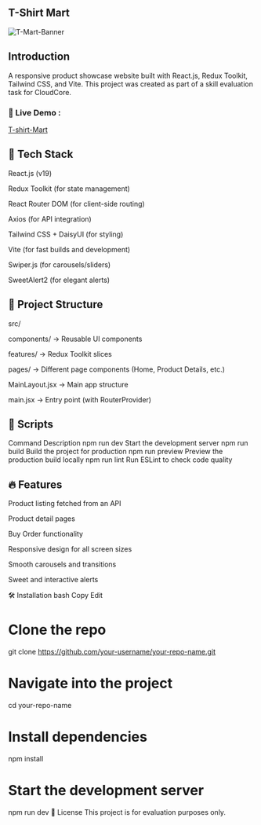 ## T-Shirt Mart

![T-Mart-Banner](https://i.ibb.co.com/PzCY84BS/Screenshot-2025-04-27-180019.png)

## Introduction  
A responsive product showcase website built with React.js, Redux Toolkit, Tailwind CSS, and Vite.
This project was created as part of a skill evaluation task for CloudCore.

### 🔗 Live Demo  :
[T-shirt-Mart](https://t-shirt-mart.vercel.app/)

## 🚀 Tech Stack
React.js (v19)

Redux Toolkit (for state management)

React Router DOM (for client-side routing)

Axios (for API integration)

Tailwind CSS + DaisyUI (for styling)

Vite (for fast builds and development)

Swiper.js (for carousels/sliders)

SweetAlert2 (for elegant alerts)

## 📂 Project Structure
src/

components/ → Reusable UI components

features/ → Redux Toolkit slices

pages/ → Different page components (Home, Product Details, etc.)

MainLayout.jsx → Main app structure

main.jsx → Entry point (with RouterProvider)

## 📜 Scripts

Command	Description
npm run dev	Start the development server
npm run build	Build the project for production
npm run preview	Preview the production build locally
npm run lint	Run ESLint to check code quality
## 🔥 Features
Product listing fetched from an API

Product detail pages

Buy Order functionality

Responsive design for all screen sizes

Smooth carousels and transitions

Sweet and interactive alerts

🛠️ Installation
bash
Copy
Edit
# Clone the repo
git clone https://github.com/your-username/your-repo-name.git

# Navigate into the project
cd your-repo-name

# Install dependencies
npm install

# Start the development server
npm run dev
📄 License
This project is for evaluation purposes only.